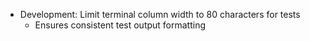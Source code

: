 - Development: Limit terminal column width to 80 characters for tests
    - Ensures consistent test output formatting
